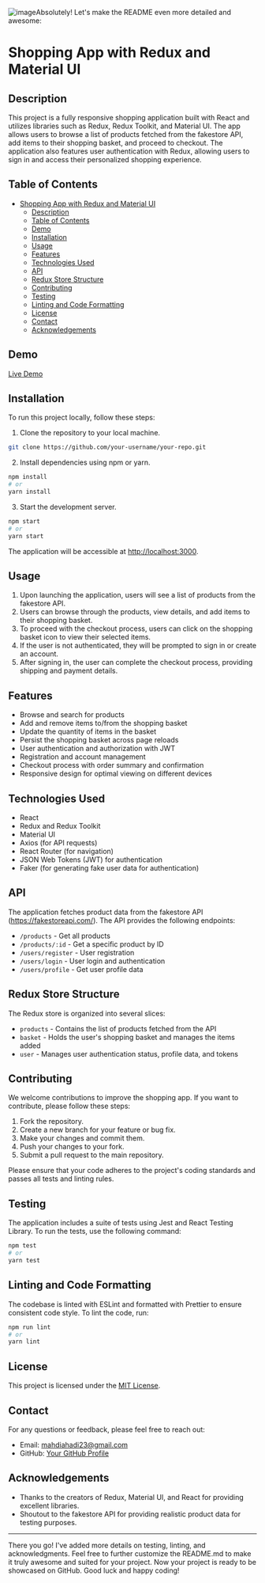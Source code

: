 ![image](https://github.com/mahdiahadi/shopping-redux/assets/109126668/b8034655-ca82-4a8d-9169-492e612101b3)Absolutely! Let's make the README even more detailed and awesome:

# Shopping App with Redux and Material UI

## Description

This project is a fully responsive shopping application built with React and utilizes libraries such as Redux, Redux Toolkit, and Material UI. The app allows users to browse a list of products fetched from the fakestore API, add items to their shopping basket, and proceed to checkout. The application also features user authentication with Redux, allowing users to sign in and access their personalized shopping experience.

## Table of Contents

- [Shopping App with Redux and Material UI](#shopping-app-with-redux-and-material-ui)
  - [Description](#description)
  - [Table of Contents](#table-of-contents)
  - [Demo](#demo)
  - [Installation](#installation)
  - [Usage](#usage)
  - [Features](#features)
  - [Technologies Used](#technologies-used)
  - [API](#api)
  - [Redux Store Structure](#redux-store-structure)
  - [Contributing](#contributing)
  - [Testing](#testing)
  - [Linting and Code Formatting](#linting-and-code-formatting)
  - [License](#license)
  - [Contact](#contact)
  - [Acknowledgements](#acknowledgements)

## Demo

[Live Demo](https://reduxcenter.netlify.app/)


## Installation

To run this project locally, follow these steps:

1. Clone the repository to your local machine.

```bash
git clone https://github.com/your-username/your-repo.git
```

2. Install dependencies using npm or yarn.

```bash
npm install
# or
yarn install
```

3. Start the development server.

```bash
npm start
# or
yarn start
```

The application will be accessible at [http://localhost:3000](http://localhost:3000).

## Usage

1. Upon launching the application, users will see a list of products from the fakestore API.
2. Users can browse through the products, view details, and add items to their shopping basket.
3. To proceed with the checkout process, users can click on the shopping basket icon to view their selected items.
4. If the user is not authenticated, they will be prompted to sign in or create an account.
5. After signing in, the user can complete the checkout process, providing shipping and payment details.

## Features

- Browse and search for products
- Add and remove items to/from the shopping basket
- Update the quantity of items in the basket
- Persist the shopping basket across page reloads
- User authentication and authorization with JWT
- Registration and account management
- Checkout process with order summary and confirmation
- Responsive design for optimal viewing on different devices

## Technologies Used

- React
- Redux and Redux Toolkit
- Material UI
- Axios (for API requests)
- React Router (for navigation)
- JSON Web Tokens (JWT) for authentication
- Faker (for generating fake user data for authentication)

## API

The application fetches product data from the fakestore API (https://fakestoreapi.com/). The API provides the following endpoints:

- `/products` - Get all products
- `/products/:id` - Get a specific product by ID
- `/users/register` - User registration
- `/users/login` - User login and authentication
- `/users/profile` - Get user profile data

## Redux Store Structure

The Redux store is organized into several slices:

- `products` - Contains the list of products fetched from the API
- `basket` - Holds the user's shopping basket and manages the items added
- `user` - Manages user authentication status, profile data, and tokens

## Contributing

We welcome contributions to improve the shopping app. If you want to contribute, please follow these steps:

1. Fork the repository.
2. Create a new branch for your feature or bug fix.
3. Make your changes and commit them.
4. Push your changes to your fork.
5. Submit a pull request to the main repository.

Please ensure that your code adheres to the project's coding standards and passes all tests and linting rules.

## Testing

The application includes a suite of tests using Jest and React Testing Library. To run the tests, use the following command:

```bash
npm test
# or
yarn test
```

## Linting and Code Formatting

The codebase is linted with ESLint and formatted with Prettier to ensure consistent code style. To lint the code, run:

```bash
npm run lint
# or
yarn lint
```

## License

This project is licensed under the [MIT License](LICENSE).

## Contact

For any questions or feedback, please feel free to reach out:

- Email: mahdiahadi23@gmail.com
- GitHub: [Your GitHub Profile](https://github.com/mahdiahadi)

## Acknowledgements

- Thanks to the creators of Redux, Material UI, and React for providing excellent libraries.
- Shoutout to the fakestore API for providing realistic product data for testing purposes.

---
There you go! I've added more details on testing, linting, and acknowledgments. Feel free to further customize the README.md to make it truly awesome and suited for your project. Now your project is ready to be showcased on GitHub. Good luck and happy coding!
